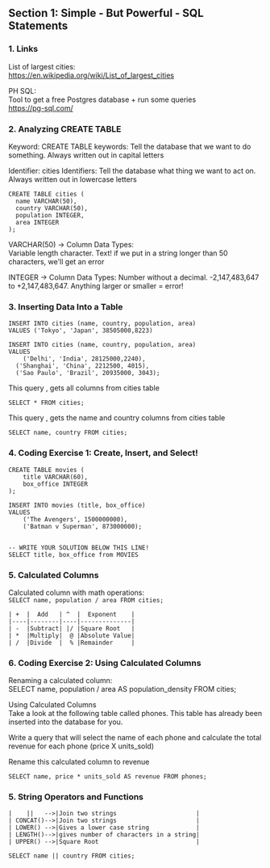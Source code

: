 ## Section 1: Simple - But Powerful - SQL Statements

### 1. Links

List of largest cities:  
https://en.wikipedia.org/wiki/List_of_largest_cities

PH SQL:  
Tool to get a free Postgres database + run some queries  
https://pg-sql.com/

### 2. Analyzing CREATE TABLE

Keyword: CREATE TABLE
keywords: Tell the database that we want to do something.
Always written out in capital letters

Identifier: cities
Identifiers: Tell the database what thing we want to act on.
Always written out in lowercase letters

```
CREATE TABLE cities (
  name VARCHAR(50),
  country VARCHAR(50),
  population INTEGER,
  area INTEGER
);
```

VARCHAR(50) -> Column Data Types:  
Variable length character. Text! if we put in a string longer
than 50 characters, we'll get an error

INTEGER -> Column Data Types:
Number without a decimal. -2,147,483,647 to +2,147,483,647.
Anything larger or smaller = error!

### 3. Inserting Data Into a Table

```
INSERT INTO cities (name, country, population, area)
VALUES ('Tokyo', 'Japan', 38505000,8223)
```

```
INSERT INTO cities (name, country, population, area)
VALUES
	('Delhi', 'India', 28125000,2240),
  ('Shanghai', 'China', 2212500, 4015),
  ('Sao Paulo', 'Brazil', 20935000, 3043);
```

This query , gets all columns from cities table

```
SELECT * FROM cities;
```

This query , gets the name and country columns from cities table

```
SELECT name, country FROM cities;
```

### 4. Coding Exercise 1: Create, Insert, and Select!

```
CREATE TABLE movies (
    title VARCHAR(60),
    box_office INTEGER
);

INSERT INTO movies (title, box_office)
VALUES
    ('The Avengers', 1500000000),
    ('Batman v Superman', 873000000);


-- WRITE YOUR SOLUTION BELOW THIS LINE!
SELECT title, box_office from MOVIES
```

### 5. Calculated Columns

Calculated column with math operations:  
`SELECT name, population / area FROM cities;`

```
| +  |  Add   | ^  |  Exponent    |
|----|--------|----|--------------|
| -  |Subtract| |/ |Square Root   |
| *  |Multiply|  @ |Absolute Value|
| /  |Divide  |  % |Remainder     |
```

### 6. Coding Exercise 2: Using Calculated Columns

Renaming a calculated column:  
SELECT name, population / area AS population_density
FROM cities;

Using Calculated Columns  
Take a look at the following table called phones. This table has already been inserted into the database for you.

Write a query that will select the name of each phone and calculate the total revenue for each phone (price X units_sold)

Rename this calculated column to revenue

`SELECT name, price * units_sold AS revenue FROM phones;`

### 5. String Operators and Functions

```
|    ||   -->|Join two strings                      |
| CONCAT()-->|Join two strings                      |
| LOWER() -->|Gives a lower case string             |
| LENGTH()-->|gives number of characters in a string|
| UPPER() -->|Square Root                           |
```

`SELECT name || country FROM cities;`
